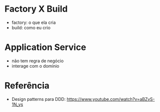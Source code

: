 # Factory X Build

- factory: o que ela cria
- build: como eu crio

# Application Service

- não tem regra de negócio
- interage com o domínio


# Referência

- Design patterns para DDD: https://www.youtube.com/watch?v=aBZvS-1N_ys
